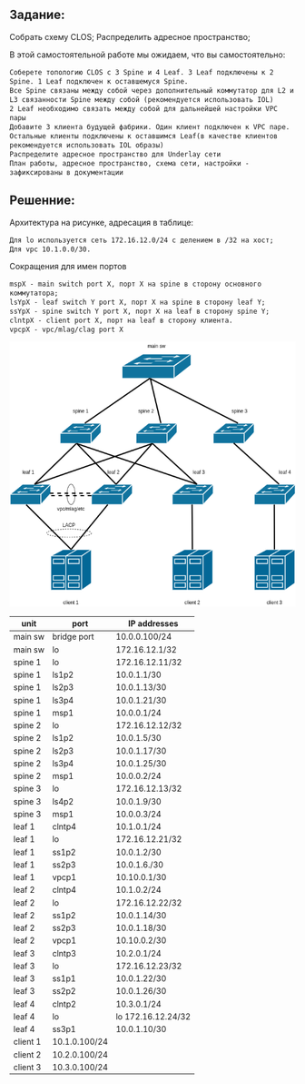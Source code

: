 ## Задание:

Собрать схему CLOS; Распределить адресное пространство;

В этой самостоятельной работе мы ожидаем, что вы самостоятельно:

    Соберете топологию CLOS с 3 Spine и 4 Leaf. 3 Leaf подключены к 2 Spine. 1 Leaf подключен к оставшемуся Spine.
    Все Spine связаны между собой через дополнительный коммутатор для L2 и L3 связанности Spine между собой (рекомендуется использовать IOL)
    2 Leaf необходимо связать между собой для дальнейшей настройки VPC пары
    Добавите 3 клиента будущей фабрики. Один клиент подключен к VPC паре. Остальные клиенты подключены к оставшимся Leaf(в качестве клиентов рекомендуется использовать IOL образы)
    Распределите адресное пространство для Underlay сети
    План работы, адресное пространство, схема сети, настройки - зафиксированы в документации

## Решенние:

Архитектура на рисунке, адресация в таблице:

    Для lo используется сеть 172.16.12.0/24 с делением в /32 на хост;
    Для vpc 10.1.0.0/30.

Сокращения для имен портов

    mspX - main switch port X, порт X на spine в сторону основного коммутатора;
    lsYpX - leaf switch Y port X, порт X на spine в сторону leaf Y;
    ssYpX - spine switch Y port X, порт X на leaf в сторону spine Y;
    clntpX - client port X, порт на leaf в сторону клиента.
    vpcpX - vpc/mlag/clag port X



![Архитектура сети](https://github.com/Roman2dot0/training-otus/blob/master/ex1.%20Net%20scheme/underlay_network.png)

unit | port | IP addresses
------------ | ------------- | -----------
main sw | bridge port | 10.0.0.100/24
main sw | lo | 172.16.12.1/32
spine 1 | lo | 172.16.12.11/32
spine 1 | ls1p2 | 10.0.1.1/30
spine 1 | ls2p3 | 10.0.1.13/30
spine 1 | ls3p4 | 10.0.1.21/30
spine 1 | msp1 | 10.0.0.1/24
spine 2 | lo | 172.16.12.12/32
spine 2 | ls1p2 | 10.0.1.5/30
spine 2 | ls2p3 | 10.0.1.17/30
spine 2 | ls3p4 | 10.0.1.25/30
spine 2 | msp1 | 10.0.0.2/24
spine 3 | lo | 172.16.12.13/32
spine 3 | ls4p2 | 10.0.1.9/30
spine 3 | msp1 | 10.0.0.3/24
leaf 1 | clntp4 | 10.1.0.1/24
leaf 1 | lo | 172.16.12.21/32
leaf 1 | ss1p2 | 10.0.1.2/30
leaf 1 | ss2p3 | 10.0.1.6./30
leaf 1 | vpcp1 | 10.10.0.1/30
leaf 2 | clntp4 | 10.1.0.2/24
leaf 2 | lo | 172.16.12.22/32
leaf 2 | ss1p2 | 10.0.1.14/30
leaf 2 | ss2p3 | 10.0.1.18/30
leaf 2 | vpcp1 | 10.10.0.2/30
leaf 3 | clntp3 | 10.2.0.1/24
leaf 3 | lo | 172.16.12.23/32
leaf 3 | ss1p1 | 10.0.1.22/30
leaf 3 | ss2p2 | 10.0.1.26/30
leaf 4 | clntp2 | 10.3.0.1/24
leaf 4 | lo | lo 172.16.12.24/32
leaf 4 | ss3p1 | 10.0.1.10/30
client 1 | 10.1.0.100/24
client 2 | 10.2.0.100/24
client 3 | 10.3.0.100/24
